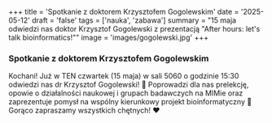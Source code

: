 +++
title = 'Spotkanie z doktorem Krzysztofem Gogolewskim'
date = '2025-05-12'
draft = 'false'
tags = ['nauka', 'zabawa']
summary = "15 maja odwiedzi nas doktor Krzysztof Gogolewski z prezentacją \"After hours: let's talk bioinformatics!\""
image = 'images/gogolewski.jpg'
+++

<!-- Tutaj START - cała treść posta -->

### Spotkanie z doktorem Krzysztofem Gogolewskim

Kochani! Już w TEN czwartek (15 maja) w sali 5060 o godzinie 15:30 odwiedzi nas dr Krzysztof Gogolewski! 🤯 
Poprowadzi dla nas prelekcję, opowie o działalności naukowej i grupach badawczych na MIMie oraz zaprezentuje pomysł na wspólny kierunkowy projekt bioinformatyczny 👀
Gorąco zapraszamy wszystkich chętnych! ❤️
